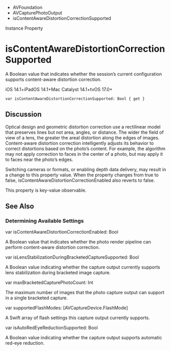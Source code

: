 

- AVFoundation
- AVCapturePhotoOutput
-  isContentAwareDistortionCorrectionSupported 

Instance Property

# isContentAwareDistortionCorrectionSupported

A Boolean value that indicates whether the session’s current configuration supports content-aware distortion correction.

iOS 14.1+iPadOS 14.1+Mac Catalyst 14.1+tvOS 17.0+

``` source
var isContentAwareDistortionCorrectionSupported: Bool { get }
```

## Discussion

Optical design and geometric distortion correction use a rectilinear model that preserves lines but not area, angles, or distance. The wider the field of view of a lens, the greater the areal distortion along the edges of images. Content-aware distortion correction intelligently adjusts its behavior to correct distortions based on the photo’s content. For example, the algorithm may not apply correction to faces in the center of a photo, but may apply it to faces near the photo’s edges.

Switching cameras or formats, or enabling depth data delivery, may result in a change to this property value. When the property changes from true to false, isContentAwareDistortionCorrectionEnabled also reverts to false.

This property is key-value observable.

## See Also

### Determining Available Settings

var isContentAwareDistortionCorrectionEnabled: Bool

A Boolean value that indicates whether the photo render pipeline can perform content-aware distortion correction.

var isLensStabilizationDuringBracketedCaptureSupported: Bool

A Boolean value indicating whether the capture output currently supports lens stabilization during bracketed image capture.

var maxBracketedCapturePhotoCount: Int

The maximum number of images that the photo capture output can support in a single bracketed capture.

var supportedFlashModes: [AVCaptureDevice.FlashMode]

A Swift array of flash settings this capture output currently supports.

var isAutoRedEyeReductionSupported: Bool

A Boolean value indicating whether the capture output supports automatic red-eye reduction.

